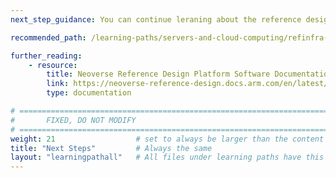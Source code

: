 ```yaml
---
next_step_guidance: You can continue leraning about the reference design firmware stack. The Learning Path using Arm Development Studio to debug the firmware is a great next step.

recommended_path: /learning-paths/servers-and-cloud-computing/refinfra-debug/

further_reading:
    - resource:
        title: Neoverse Reference Design Platform Software Documentation
        link: https://neoverse-reference-design.docs.arm.com/en/latest/index.html
        type: documentation

# ================================================================================
#       FIXED, DO NOT MODIFY
# ================================================================================
weight: 21                  # set to always be larger than the content in this path, and one more than 'review'
title: "Next Steps"         # Always the same
layout: "learningpathall"   # All files under learning paths have this same wrapper
---
```

